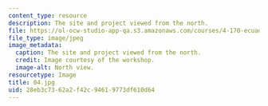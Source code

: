 ```yaml
---
content_type: resource
description: The site and project viewed from the north.
file: https://ol-ocw-studio-app-qa.s3.amazonaws.com/courses/4-170-ecuador-workshop-fall-2006/28eb3c7362a2f42c94619773df610d64_04.jpg
file_type: image/jpeg
image_metadata:
  caption: The site and project viewed from the north.
  credit: Image courtesy of the workshop.
  image-alt: North view.
resourcetype: Image
title: 04.jpg
uid: 28eb3c73-62a2-f42c-9461-9773df610d64
---
```


